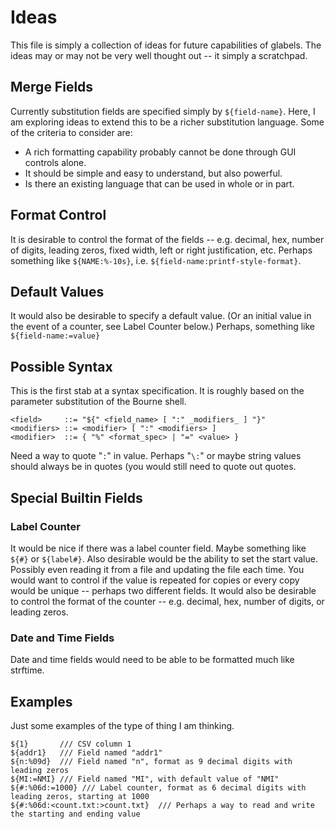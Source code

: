 Ideas
=====

This file is simply a collection of ideas for future capabilities of glabels.
The ideas may or may not be very well thought out -- it simply a scratchpad.


Merge Fields
------------

Currently substitution fields are specified simply by `${field-name}`. Here, I
am exploring ideas to extend this to be a richer substitution language.
Some of the criteria to consider are:

 - A rich formatting capability probably cannot be done through GUI controls alone.
 - It should be simple and easy to understand, but also powerful.
 - Is there an existing language that can be used in whole or in part.
 

## Format Control
It is desirable to control the format of the fields -- e.g. decimal, hex,
number of digits, leading zeros, fixed width, left or right justification,
etc.  Perhaps something like `${NAME:%-10s}`, i.e.
`${field-name:printf-style-format}`.


## Default Values
It would also be desirable to specify a default value.  (Or an initial value
in the event of a counter, see Label Counter below.)  Perhaps, something like
`${field-name:=value}`


## Possible Syntax
This is the first stab at a syntax specification.  It is roughly based on
the parameter substitution of the Bourne shell.

```
<field>     ::= "${" <field_name> [ ":" _modifiers_ ] "}"
<modifiers> ::= <modifier> [ ":" <modifiers> ]
<modifier>  ::= { "%" <format_spec> | "=" <value> }
```

Need a way to quote "`:`" in value.  Perhaps "`\:`" or maybe string values
should always be in quotes (you would still need to quote out quotes.


## Special Builtin Fields

### Label Counter

It would be nice if there was a label counter field.  Maybe something like
`${#}` or `${label#}`.  Also desirable would be the ability to set the start
value.  Possibly even reading it from a file and updating the file each time.
You would want to control if the value is repeated for copies or every copy
would be unique -- perhaps two different fields.  It would also be desirable to
control the format of the counter -- e.g. decimal, hex, number of digits, or
leading zeros.

### Date and Time Fields

Date and time fields would need to be able to be formatted much like strftime.


## Examples
Just some examples of the type of thing I am thinking.

```
${1}       /// CSV column 1
${addr1}   /// Field named "addr1"
${n:%09d}  /// Field named "n", format as 9 decimal digits with leading zeros
${MI:=NMI} /// Field named "MI", with default value of "NMI"
${#:%06d:=1000} /// Label counter, format as 6 decimal digits with leading zeros, starting at 1000
${#:%06d:<count.txt:>count.txt}  /// Perhaps a way to read and write the starting and ending value

```

